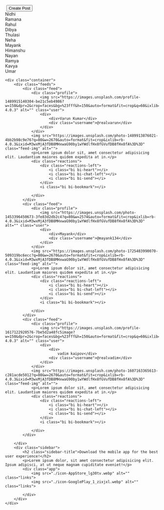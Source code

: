 <!DOCTYPE html>
<html lang="en">
<head>
    <meta charset="UTF-8">
    <meta name="viewport" content="width=device-width, initial-scale=1.0">
    <title>Document</title>
    <link rel="stylesheet" href="instagramclone.css">
    <link rel="stylesheet" href="https://cdn.jsdelivr.net/npm/bootstrap-icons@1.11.3/font/bootstrap-icons.min.css">
</head>
<body>
    <div class="navbar">
       <a href=""><img src="./instagram-text-icon.webp" alt="" class="logo"></a>
       <button class="btn">Create Post</button>
    </div>
    <div class="story-container">
        <div class="story">
            <img src="https://images.unsplash.com/photo-1439402702863-6434b61e6392?w=800&auto=format&fit=crop&q=60&ixlib=rb-4.0.3&ixid=M3wxMjA3fDB8MHxzZWFyY2h8NDB8fHdvbWFufGVufDB8fDB8fHwy" alt="" class="story-img">
            <div class="name">Nidhi</div>
        </div>
        <div class="story">
            <img src="https://images.unsplash.com/photo-1630178836733-3d61d8974258?w=800&auto=format&fit=crop&q=60&ixlib=rb-4.0.3&ixid=M3wxMjA3fDB8MHxzZWFyY2h8NXx8c3R1ZGVudHxlbnwwfHwwfHx8Mg%3D%3D" alt="" class="story-img">
            <div class="name">Ramana</div>
        </div>
        <div class="story">
            <img src="https://images.unsplash.com/photo-1494883759339-0b042055a4ee?w=800&auto=format&fit=crop&q=60&ixlib=rb-4.0.3&ixid=M3wxMjA3fDB8MHxzZWFyY2h8MTV8fHN0dWRlbnR8ZW58MHx8MHx8fDI%3D" alt="" class="story-img">
            <div class="name">Rahul</div>
        </div>
        <div class="story">
            <img src="https://images.unsplash.com/photo-1513097847644-f00cfe868607?w=800&auto=format&fit=crop&q=60&ixlib=rb-4.0.3&ixid=M3wxMjA3fDB8MHxzZWFyY2h8Mzl8fHdvbWFufGVufDB8fDB8fHwy" alt="" class="story-img">
            <div class="name">Dibya</div>
        </div>
        <div class="story">
            <img src="https://images.unsplash.com/uploads/14110635637836178f553/dcc2ccd9?w=800&auto=format&fit=crop&q=60&ixlib=rb-4.0.3&ixid=M3wxMjA3fDB8MHxzZWFyY2h8NDl8fHdvbWFufGVufDB8fDB8fHwy" alt="" class="story-img">
            <div class="name">Thulasi</div>
        </div>
        <div class="story">
            <img src="https://plus.unsplash.com/premium_photo-1694557636097-5969bae91ba8?w=800&auto=format&fit=crop&q=60&ixlib=rb-4.0.3&ixid=M3wxMjA3fDB8MHxzZWFyY2h8NXx8d29tYW58ZW58MHx8MHx8fDA%3D" alt="" class="story-img">
            <div class="name">Neha</div>
        </div>
        <div class="story">
            <img src="https://images.unsplash.com/photo-1453396450673-3fe83d2db2c4?w=800&auto=format&fit=crop&q=60&ixlib=rb-4.0.3&ixid=M3wxMjA3fDB8MHxzZWFyY2h8Nnx8bWFufGVufDB8fDB8fHww" alt="" class="story-img">
            <div class="name">Mayank</div>
        </div>
        <div class="story">
            <img src="https://images.unsplash.com/photo-1508341591423-4347099e1f19?w=800&auto=format&fit=crop&q=60&ixlib=rb-4.0.3&ixid=M3wxMjA3fDB8MHxzZWFyY2h8MTF8fG1hbnxlbnwwfHwwfHx8MA%3D%3D" alt="" class="story-img">
            <div class="name">Himanshu</div>
        </div>
        <div class="story">
            <img src="https://images.unsplash.com/photo-1541752171745-4176eee47556?w=800&auto=format&fit=crop&q=60&ixlib=rb-4.0.3&ixid=M3wxMjA3fDB8MHxzZWFyY2h8MTR8fG1hbnxlbnwwfHwwfHx8MA%3D%3D" alt="" class="story-img">
            <div class="name">Nayan</div>
        </div>
        <div class="story">
            <img src="https://images.unsplash.com/photo-1479936343636-73cdc5aae0c3?w=800&auto=format&fit=crop&q=60&ixlib=rb-4.0.3&ixid=M3wxMjA3fDB8MHxzZWFyY2h8NDF8fHdvbWFufGVufDB8fDB8fHwy" alt="" class="story-img">
            <div class="name">Ramya</div>
        </div>
        <div class="story">
            <img src="https://images.unsplash.com/photo-1633279309534-f761427548b6?w=800&auto=format&fit=crop&q=60&ixlib=rb-4.0.3&ixid=M3wxMjA3fDB8MHxzZWFyY2h8N3x8Z2lybHxlbnwwfDB8MHx8fDA%3D" alt="" class="story-img">
            <div class="name">Kavya</div>
        </div>
        <div class="story">
            <img src="https://images.unsplash.com/profile-1692467171762-6f070a126efbimage?w=150&dpr=2&crop=faces&bg=%23fff&h=150&auto=format&fit=crop&q=60&ixlib=rb-4.0.3" alt="" class="story-img">
            <div class="name">Umar</div>
        </div>
    </div>

    <div class="container">
        <div class="feeds">
            <div class="feed">
                <div class="profile">
                    <img src="https://images.unsplash.com/profile-1489915140304-be21c5eb4986?w=150&dpr=2&crop=faces&bg=%23fff&h=150&auto=format&fit=crop&q=60&ixlib=rb-4.0.3" alt="" class="user">
                    <div>
                        <div>Varun Kumar</div>
                        <div class="username">@realvarun</div>
                    </div>
                </div>
                <img src="https://images.unsplash.com/photo-1489913876021-4bb2b98c9e76?q=80&w=2670&auto=format&fit=crop&ixlib=rb-4.0.3&ixid=M3wxMjA3fDB8MHxwaG90by1wYWdlfHx8fGVufDB8fHx8fA%3D%3D" class="feed-img" alt="">
                <p>Lorem ipsum dolor sit, amet consectetur adipisicing elit. Laudantium maiores quidem expedita at in.</p>
                <div class="reactions">
                    <div class="reactions-left">
                        <i class="bi bi-heart"></i>
                        <i class="bi bi-chat-left"></i>
                        <i class="bi bi-send"></i>
                    </div>
                    <i class="bi bi-bookmark"></i>

                </div>
            </div>
            <div class="feed">
                <div class="profile">
                    <img src="https://images.unsplash.com/photo-1453396450673-3fe83d2db2c4?q=80&w=2574&auto=format&fit=crop&ixlib=rb-4.0.3&ixid=M3wxMjA3fDB8MHxwaG90by1wYWdlfHx8fGVufDB8fHx8fA%3D%3D" alt="" class="user">
                    <div>
                        <div>Mayank</div>
                        <div class="username">@mayank134</div>
                    </div>
                </div>
                <img src="https://images.unsplash.com/photo-1725483990070-509319bc6ecc?q=80&w=2670&auto=format&fit=crop&ixlib=rb-4.0.3&ixid=M3wxMjA3fDB8MHxwaG90by1wYWdlfHx8fGVufDB8fHx8fA%3D%3D" class="feed-img" alt="">
                <p>Lorem ipsum dolor sit, amet consectetur adipisicing elit. Laudantium maiores quidem expedita at in.</p>
                <div class="reactions">
                    <div class="reactions-left">
                        <i class="bi bi-heart"></i>
                        <i class="bi bi-chat-left"></i>
                        <i class="bi bi-send"></i>
                    </div>
                    <i class="bi bi-bookmark"></i>

                </div>
            </div>
            <div class="feed">
                <div class="profile">
                    <img src="https://images.unsplash.com/profile-1617122920576-7be5d2a48fc5image?w=150&dpr=2&crop=faces&bg=%23fff&h=150&auto=format&fit=crop&q=60&ixlib=rb-4.0.3" alt="" class="user">
                    <div>
                        <div>
                            vadim kaipov</div>
                        <div class="username">@realvadim</div>
                    </div>
                </div>
                <img src="https://images.unsplash.com/photo-1607163365613-c281acde5012?q=80&w=2670&auto=format&fit=crop&ixlib=rb-4.0.3&ixid=M3wxMjA3fDB8MHxwaG90by1wYWdlfHx8fGVufDB8fHx8fA%3D%3D" class="feed-img" alt="">
                <p>Lorem ipsum dolor sit, amet consectetur adipisicing elit. Laudantium maiores quidem expedita at in.</p>
                <div class="reactions">
                    <div class="reactions-left">
                        <i class="bi bi-heart"></i>
                        <i class="bi bi-chat-left"></i>
                        <i class="bi bi-send"></i>
                    </div>
                    <i class="bi bi-bookmark"></i>

                </div>
            </div>
            
        </div>
        <div class="sidebar">
            <h2 class="sidebar-title">Download the mobile app for the best user experience!</h2>
            <p>Lorem ipsum dolor, sit amet consectetur adipisicing elit. Ipsum adipisci, at ut neque magnam cupiditate eveniet!</p>
            <div class="app">
                <img src="./icon-AppStore_lg30tv.webp" alt="" class="links">
                <img src="./icon-GooglePlay_1_zixjxl.webp" alt="" class="links">

            </div>
        </div>
    </div>
</body>
</html>

